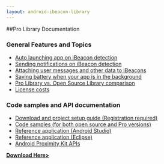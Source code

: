 ```yaml
---
layout: android-ibeacon-library
---
```


##Pro Library Documentation

### General Features and Topics

<ul>
<li><a href='background_launching.html'>Auto launching app on iBeacon detection</a></li>
<li><a href='notifications.html'>Sending notifications on iBeacon detection</a></li>
<li><a href='data.html'>Attaching user messages and other data to iBeacons</a></li>
<li><a href='battery_manager.html'>Saving battery when your app is in the background</a></li>
<li><a href='download.html'>Pro Library vs. Open Source Library comparison</a></li>
<li><a href='plans.html'>License costs</a></li>
</ul>

### Code samples and API documentation

<ul>
<li><a href='http://proximitykit.com/android-download'>Download and project setup guide (Registration required)</a></li>
<li><a href='/ibeacon/android/samples.html'>Code samples (for both open source and Pro versions)</a></li>
<li><a href='https://github.com/RadiusNetworks/android-proximity-reference'>Reference application (Android Studio)</a></li>
<li><a href='https://github.com/RadiusNetworks/android-proximity-reference/tree/eclipse'>Reference application (Eclipse)</a></li>
<li><a href='proximity_kit.html'>Android Proximity Kit APIs</a></li>
</ul>

<p><b><a href='plans.html'>Download Here></a></b></p>




